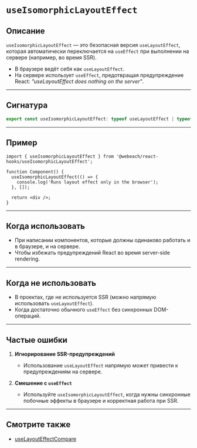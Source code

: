 # `useIsomorphicLayoutEffect`

## Описание

`useIsomorphicLayoutEffect` — это безопасная версия `useLayoutEffect`, которая автоматически переключается на `useEffect` при выполнении на сервере (например, во время SSR).

- В браузере ведёт себя как `useLayoutEffect`.
- На сервере использует `useEffect`, предотвращая предупреждение React: *"useLayoutEffect does nothing on the server"*.

---

## Сигнатура

```ts
export const useIsomorphicLayoutEffect: typeof useLayoutEffect | typeof useEffect;
```

---

## Пример

```tsx
import { useIsomorphicLayoutEffect } from '@webeach/react-hooks/useIsomorphicLayoutEffect';

function Component() {
  useIsomorphicLayoutEffect(() => {
    console.log('Runs layout effect only in the browser');
  }, []);

  return <div />;
}
```

---

## Когда использовать

- При написании компонентов, которые должны одинаково работать и в браузере, и на сервере.
- Чтобы избежать предупреждений React во время server-side rendering.

---

## Когда **не** использовать

- В проектах, где не используется SSR (можно напрямую использовать `useLayoutEffect`).
- Когда достаточно обычного `useEffect` без синхронных DOM-операций.

---

## Частые ошибки

1. **Игнорирование SSR-предупреждений**
   - Использование `useLayoutEffect` напрямую может привести к предупреждениям на сервере.

2. **Смешение с `useEffect`**
   - Используйте `useIsomorphicLayoutEffect`, когда нужны синхронные побочные эффекты в браузере и корректная работа при SSR.

---

## Смотрите также

- [useLayoutEffectCompare](useLayoutEffectCompare.md)
